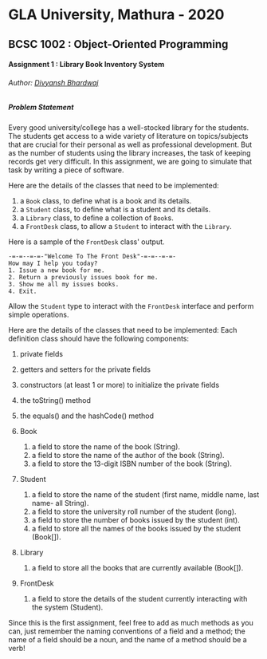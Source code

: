 # GLA University, Mathura - 2020
## BCSC 1002 : Object-Oriented Programming
#### Assignment 1 : Library Book Inventory System

###### Author: [Divyansh Bhardwaj](https://github.com/dbc2201)



##### Problem Statement

Every good university/college has a well-stocked library for the students. The students get access to a wide variety of literature on topics/subjects that are crucial for their personal as well as professional development. But as the number of students using the library increases, the task of keeping records get very difficult. In this assignment, we are going to simulate that task by writing a piece of software.



Here are the details of the classes that need to be implemented:

1. a `Book` class, to define what is a book and its details.
2. a `Student` class, to define what is a student and its details.
3. a `Library` class, to define a collection of `Book`s.
4. a `FrontDesk` class, to allow a `Student` to interact with the `Library`.



Here is a sample of the `FrontDesk` class' output.

```
-=-=--=-=-"Welcome To The Front Desk"-=-=--=-=-
How may I help you today?
1. Issue a new book for me.
2. Return a previously issues book for me.
3. Show me all my issues books.
4. Exit.
```



Allow the `Student` type to interact with the `FrontDesk` interface and perform simple operations.

Here are the details of the classes that need to be implemented:
Each definition class should have the following components:
1. private fields
2. getters and setters for the private fields
3. constructors (at least 1 or more) to initialize the private fields
4. the toString() method
5. the equals() and the hashCode() method 

1. Book
   1. a field to store the name of the book (String).
   2. a field to store the name of the author of the book (String).
   3. a field to store the 13-digit ISBN number of the book (String).
2. Student
   1. a field to store the name of the student (first name, middle name, last name- all String).
   2. a field to store the university roll number of the student (long).
   3. a field to store the number of books issued by the student (int).
   4. a field to store all the names of the books issued by the student (Book[]).
3. Library
   1. a field to store all the books that are currently available (Book[]).
4. FrontDesk
   1. a field to store the details of the student currently interacting with the system (Student).



Since this is the first assignment, feel free to add as much methods as you can, just remember the naming conventions of a field and a method; the name of a field should be a noun, and the name of a method should be a verb!